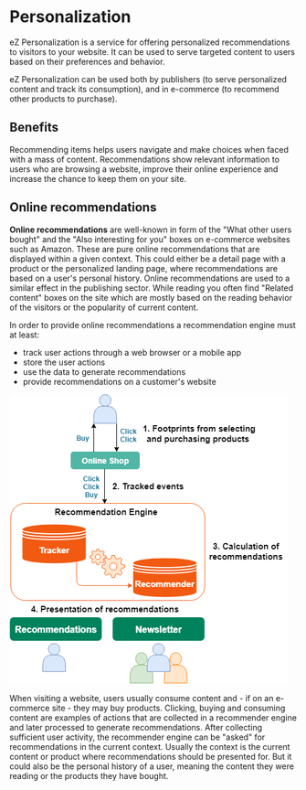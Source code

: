 # Personalization

eZ Personalization is a service for offering personalized recommendations to visitors to your website.
It can be used to serve targeted content to users based on their preferences and behavior.

eZ Personalization can be used both by publishers (to serve personalized content and track its consumption), and in e-commerce (to recommend other products to purchase).

## Benefits

Recommending items helps users navigate and make choices when faced with a mass of content.
Recommendations show relevant information to users who are browsing a website, improve their online experience and increase the chance to keep them on your site.

## Online recommendations

**Online recommendations** are well-known in form of the "What other users bought" and the "Also interesting for you" boxes on e-commerce websites such as Amazon.
These are pure online recommendations that are displayed within a given context.
This could either be a detail page with a product or the personalized landing page, where recommendations are based on a user's personal history.
Online recommendations are used to a similar effect in the publishing sector.
While reading you often find "Related content" boxes on the site which are mostly based on the reading behavior of the visitors or the popularity of current content.

In order to provide online recommendations a recommendation engine must at least:

- track user actions through a web browser or a mobile app
- store the user actions
- use the data to generate recommendations
- provide recommendations on a customer's website

![Overview of how recommendation works](img/recommendation_overview.png)

When visiting a website, users usually consume content and - if on an e-commerce site - they may buy products.
Clicking, buying and consuming content are examples of actions that are collected in a recommender engine and later processed to generate recommendations.
After collecting sufficient user activity, the recommender engine can be "asked" for recommendations in the current context.
Usually the context is the current content or product where recommendations should be presented for.
But it could also be the personal history of a user, meaning the content they were reading or the products they have bought.
